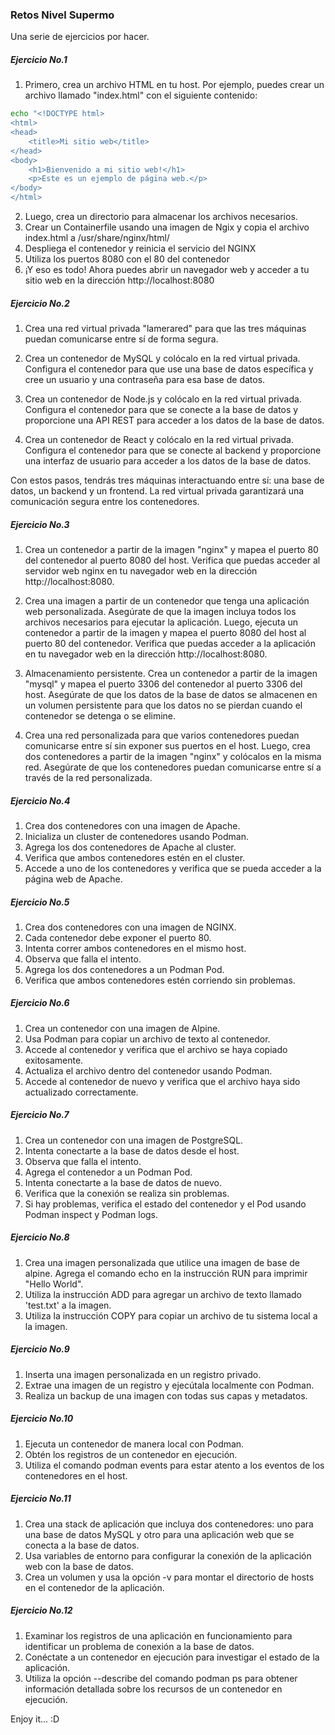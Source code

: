 
### Retos Nivel Supermo
Una serie de ejercicios por hacer.

##### Ejercicio No.1 

1. Primero, crea un archivo HTML en tu host. Por ejemplo, puedes crear un archivo llamado "index.html" con el siguiente contenido:
```bash
echo "<!DOCTYPE html>
<html>
<head>
	<title>Mi sitio web</title>
</head>
<body>
	<h1>Bienvenido a mi sitio web!</h1>
	<p>Este es un ejemplo de página web.</p>
</body>
</html>
```
2. Luego, crea un directorio para almacenar los archivos necesarios.
3. Crear un Containerfile usando una imagen de Ngix y copia el archivo index.html a /usr/share/nginx/html/
4. Despliega el contenedor y reinicia el servicio del NGINX
5. Utiliza los puertos 8080 con el 80 del contenedor 
6. ¡Y eso es todo! Ahora puedes abrir un navegador web y acceder a tu sitio web en la dirección http://localhost:8080

##### Ejercicio No.2

1. Crea una red virtual privada "lamerared" para que las tres máquinas puedan comunicarse entre sí de forma segura.

2. Crea un contenedor de MySQL y colócalo en la red virtual privada. Configura el contenedor para que use una base de datos específica y cree un usuario y una contraseña para esa base de datos.

3. Crea un contenedor de Node.js y colócalo en la red virtual privada. Configura el contenedor para que se conecte a la base de datos y proporcione una API REST para acceder a los datos de la base de datos.

4. Crea un contenedor de React y colócalo en la red virtual privada. Configura el contenedor para que se conecte al backend y proporcione una interfaz de usuario para acceder a los datos de la base de datos.

Con estos pasos, tendrás tres máquinas interactuando entre sí: una base de datos, un backend y un frontend. La red virtual privada garantizará una comunicación segura entre los contenedores.

##### Ejercicio No.3

1. Crea un contenedor a partir de la imagen "nginx" y mapea el puerto 80 del contenedor al puerto 8080 del host. Verifica que puedas acceder al servidor web nginx en tu navegador web en la dirección http://localhost:8080.

2. Crea una imagen a partir de un contenedor que tenga una aplicación web personalizada. Asegúrate de que la imagen incluya todos los archivos necesarios para ejecutar la aplicación. Luego, ejecuta un contenedor a partir de la imagen y mapea el puerto 8080 del host al puerto 80 del contenedor. Verifica que puedas acceder a la aplicación en tu navegador web en la dirección http://localhost:8080.

3. Almacenamiento persistente. Crea un contenedor a partir de la imagen "mysql" y mapea el puerto 3306 del contenedor al puerto 3306 del host. Asegúrate de que los datos de la base de datos se almacenen en un volumen persistente para que los datos no se pierdan cuando el contenedor se detenga o se elimine.

4. Crea una red personalizada para que varios contenedores puedan comunicarse entre sí sin exponer sus puertos en el host. Luego, crea dos contenedores a partir de la imagen "nginx" y colócalos en la misma red. Asegúrate de que los contenedores puedan comunicarse entre sí a través de la red personalizada.


##### Ejercicio No.4 
1. Crea dos contenedores con una imagen de Apache.
2. Inicializa un cluster de contenedores usando Podman.
3. Agrega los dos contenedores de Apache al cluster.
4. Verifica que ambos contenedores estén en el cluster.
5. Accede a uno de los contenedores y verifica que se pueda acceder a la página web de Apache.

##### Ejercicio No.5
1. Crea dos contenedores con una imagen de NGINX.
2. Cada contenedor debe exponer el puerto 80.
3. Intenta correr ambos contenedores en el mismo host.
4. Observa que falla el intento.
5. Agrega los dos contenedores a un Podman Pod.
6. Verifica que ambos contenedores estén corriendo sin problemas.

##### Ejercicio No.6
1. Crea un contenedor con una imagen de Alpine.
2. Usa Podman para copiar un archivo de texto al contenedor.
3. Accede al contenedor y verifica que el archivo se haya copiado exitosamente.
4. Actualiza el archivo dentro del contenedor usando Podman.
5. Accede al contenedor de nuevo y verifica que el archivo haya sido actualizado correctamente.

##### Ejercicio No.7
1. Crea un contenedor con una imagen de PostgreSQL.
2. Intenta conectarte a la base de datos desde el host.
3. Observa que falla el intento.
4. Agrega el contenedor a un Podman Pod.
5. Intenta conectarte a la base de datos de nuevo.
6. Verifica que la conexión se realiza sin problemas.
7. Si hay problemas, verifica el estado del contenedor y el Pod usando Podman inspect y Podman logs.

##### Ejercicio No.8
1. Crea una imagen personalizada que utilice una imagen de base de alpine. Agrega el comando echo en la instrucción RUN para imprimir "Hello World".
2. Utiliza la instrucción ADD para agregar un archivo de texto llamado 'test.txt' a la imagen.
3. Utiliza la instrucción COPY para copiar un archivo de tu sistema local a la imagen.

##### Ejercicio No.9
1. Inserta una imagen personalizada en un registro privado.
2. Extrae una imagen de un registro y ejecútala localmente con Podman.
3. Realiza un backup de una imagen con todas sus capas y metadatos.

##### Ejercicio No.10
1. Ejecuta un contenedor de manera local con Podman.
2. Obtén los registros de un contenedor en ejecución.
3. Utiliza el comando podman events para estar atento a los eventos de los contenedores en el host.

##### Ejercicio No.11
1. Crea una stack de aplicación que incluya dos contenedores: uno para una base de datos MySQL y otro para una aplicación web que se conecta a la base de datos.
2. Usa variables de entorno para configurar la conexión de la aplicación web con la base de datos.
3. Crea un volumen y usa la opción -v para montar el directorio de hosts en el contenedor de la aplicación.

##### Ejercicio No.12
1. Examinar los registros de una aplicación en funcionamiento para identificar un problema de conexión a la base de datos.
2. Conéctate a un contenedor en ejecución para investigar el estado de la aplicación.
3. Utiliza la opción --describe del comando podman ps para obtener información detallada sobre los recursos de un contenedor en ejecución.


Enjoy it... :D
